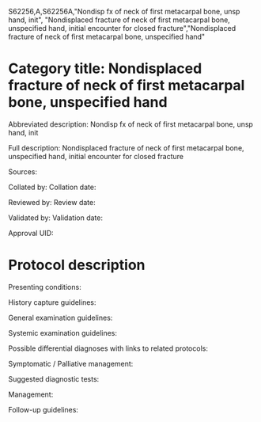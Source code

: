 S62256,A,S62256A,"Nondisp fx of neck of first metacarpal bone, unsp hand, init", "Nondisplaced fracture of neck of first metacarpal bone, unspecified hand, initial encounter for closed fracture","Nondisplaced fracture of neck of first metacarpal bone, unspecified hand"
# Category title: Nondisplaced fracture of neck of first metacarpal bone, unspecified hand

Abbreviated description: Nondisp fx of neck of first metacarpal bone, unsp hand, init

Full description: Nondisplaced fracture of neck of first metacarpal bone, unspecified hand, initial encounter for closed fracture

Sources:

Collated by:
Collation date:

Reviewed by:
Review date:

Validated by:
Validation date:

Approval UID:

# Protocol description

Presenting conditions:

History capture guidelines:

General examination guidelines:

Systemic examination guidelines:

Possible differential diagnoses with links to related protocols:

Symptomatic / Palliative management:

Suggested diagnostic tests:

Management:

Follow-up guidelines:
